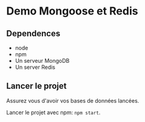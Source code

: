 # Demo Mongoose et Redis

## Dependences

- node
- npm
- Un serveur MongoDB
- Un server Redis

## Lancer le projet

Assurez vous d'avoir vos bases de données lancées.

Lancer le projet avec npm: `npm start`.
